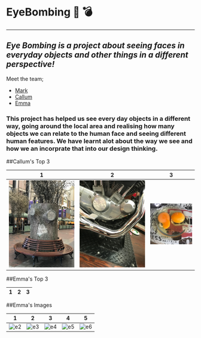 # EyeBombing :eyes: :bomb:
---
_Eye Bombing is a project about seeing faces in everyday objects and other things in a different perspective!_
---
Meet the team;
<br>
* [Mark](http://bewes.co.nf/)
* [Callum](https://callumlovekin.carbonmade.com/)
* [Emma](http://facebook.com/Emmaaa.xD)

### This project has helped us see every day objects in a different way, going around the local area and realising how many objects we can relate to the human face and seeing different human features. We have learnt alot about the way we see and how we an incorprate that into our design thinking.

##Callum's Top 3

1 | 2| 3
------------ | ------------- | -------------
![Callum_1](/Callum_Images/IMG_0177.jpg)|![Callum_2](/Callum_Images/IMG_0178.jpg)|![Callum_3](/Callum_Images/14657743_10207548317292737_653641905_n.jpg)

##Emma's Top 3

1 | 2| 3
------------ | ------------- | -------------


##Emma's Images

1 | 2| 3| 4| 5
------------ | ------------- | -------------| ------------- | -------------
![e2](https://cloud.githubusercontent.com/assets/22593770/20716220/6c9ff386-b649-11e6-84d9-a3aeb53af01c.jpg)|![e3](https://cloud.githubusercontent.com/assets/22593770/20716222/6ca25eaa-b649-11e6-855b-91e2b0775c1f.jpg)|![e4](https://cloud.githubusercontent.com/assets/22593770/20716221/6ca1e4b6-b649-11e6-9ef8-8019010b37b3.jpg)|![e5](https://cloud.githubusercontent.com/assets/22593770/20716224/6ca6a118-b649-11e6-8b00-5e7c6b371cc7.jpg)|![e6](https://cloud.githubusercontent.com/assets/22593770/20716223/6ca4d590-b649-11e6-9cd3-5e0b22eac24c.jpg)

